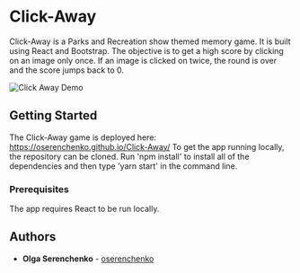 # Click-Away

Click-Away is a Parks and Recreation show themed memory game. It is built using React and Bootstrap. The objective is to get a high score by clicking on an image only once. If an image is clicked on twice, the round is over and the score jumps back to 0.

![Click Away Demo](Click_Away_Demo.gif)

## Getting Started

The Click-Away game is deployed here: https://oserenchenko.github.io/Click-Away/
To get the app running locally, the repository can be cloned. Run 'npm install' to install all of the dependencies and then type 'yarn start' in the command line.

### Prerequisites

The app requires React to be run locally.

## Authors

* **Olga Serenchenko** -  [oserenchenko](https://github.com/oserenchenko)
